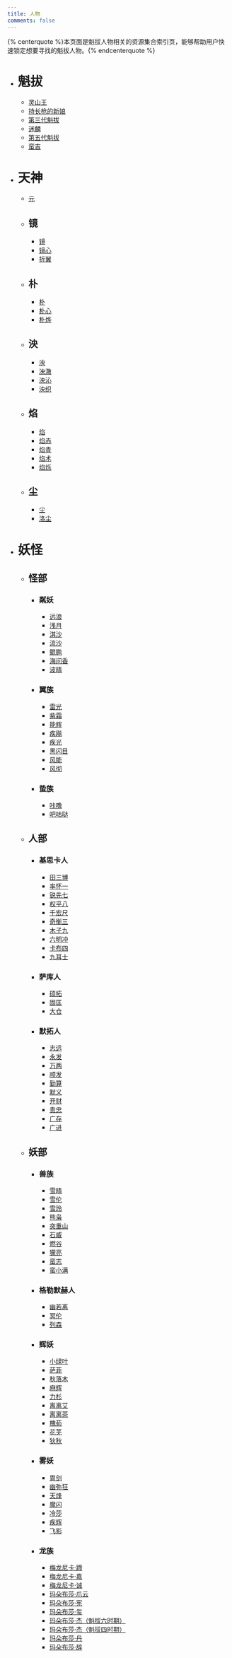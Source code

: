 ```yaml
---
title: 人物
comments: false
---
```


{% centerquote %}本页面是魁拔人物相关的资源集合索引页，能够帮助用户快速锁定想要寻找的魁拔人物。{% endcenterquote %}

- # 魁拔

    - [灵山王](/人物/魁拔/灵山王/)
    - [持长枪的新娘](/人物/魁拔/持长枪的新娘/)
    - [第三代魁拔](/人物/魁拔/第三代魁拔/)
    - [迷麟](/人物/魁拔/迷麟/)
    - [第五代魁拔](/人物/魁拔/第五代魁拔/)
    - [蛮吉](/人物/魁拔/蛮吉/)

- # 天神

    - [元](/人物/天神/元/)

    - ## 镜

        - [镜](/人物/天神/镜/镜)
        - [镜心](/人物/天神/镜/镜心)
        - [折翼](/人物/天神/镜/折翼)

    - ## 朴

        - [朴](/人物/天神/朴/朴烨/)
        - [朴心](/人物/天神/朴/朴心/)
        - [朴烨](/人物/天神/朴/朴/)

    - ## 泱

        - [泱](/人物/天神/泱/泱/)
        - [泱澈](/人物/天神/泱/泱澈/)
        - [泱沁](/人物/天神/泱/泱沁/)
        - [泱织](/人物/天神/泱/泱织/)

    - ## 焰

        - [焰](/人物/天神/焰/焰/)
        - [焰赤](/人物/天神/焰/焰赤/)
        - [焰青](/人物/天神/焰/焰青/)
        - [焰术](/人物/天神/焰/焰术/)
        - [焰烁](/人物/天神/焰/焰烁/)

    - ## 尘

        - [尘](/人物/天神/尘/尘/)
        - [洛尘](/人物/天神/尘/洛尘/)

- # 妖怪

    - ## 怪部

        - ### 粼妖

            - [远浪](/人物/妖怪/怪部/粼妖/远浪/)
            - [浅月](/人物/妖怪/怪部/粼妖/浅月/)
            - [淇沙](/人物/妖怪/怪部/粼妖/淇沙/)
            - [流沙](/人物/妖怪/怪部/粼妖/流沙/)
            - [鲲鹏](/人物/妖怪/怪部/粼妖/鲲鹏/)
            - [海问香](/人物/妖怪/怪部/粼妖/海问香/)
            - [波晴](/人物/妖怪/怪部/粼妖/波晴/)

        - ### 翼族

            - [雷光](/人物/妖怪/怪部/翼族/雷光/)
            - [紫霜](/人物/妖怪/怪部/翼族/紫霜/)
            - [能辉](/人物/妖怪/怪部/翼族/能辉/)
            - [疾飚](/人物/妖怪/怪部/翼族/疾飚/)
            - [疾光](/人物/妖怪/怪部/翼族/疾光/)
            - [黑闪目](/人物/妖怪/怪部/翼族/黑闪目/)
            - [风能](/人物/妖怪/怪部/翼族/风能/)
            - [风彻](/人物/妖怪/怪部/翼族/风彻/)

        - ### 蛰族

            - [咔噜](/人物/妖怪/怪部/蛰族/咔噜/)
            - [吧咕哒](/人物/妖怪/怪部/蛰族/吧咕哒/)

    - ## 人部

        - ### 基思卡人

            - [田三博](/人物/妖怪/人部/基思卡人/田三博/)
            - [率怀一](/人物/妖怪/人部/基思卡人/率怀一/)
            - [锐先七](/人物/妖怪/人部/基思卡人/锐先七/)
            - [权平八](/人物/妖怪/人部/基思卡人/权平八/)
            - [千宏尺](/人物/妖怪/人部/基思卡人/千宏尺/)
            - [奇衡三](/人物/妖怪/人部/基思卡人/奇衡三/)
            - [木子九](/人物/妖怪/人部/基思卡人/木子九/)
            - [六明冲](/人物/妖怪/人部/基思卡人/六明冲/)
            - [卡布四](/人物/妖怪/人部/基思卡人/卡布四/)
            - [九耳士](/人物/妖怪/人部/基思卡人/九耳士/)

        - ### 萨库人

            - [硕拓](/人物/妖怪/人部/萨库人/硕拓/)
            - [固匡](/人物/妖怪/人部/萨库人/固匡/)
            - [大仓](/人物/妖怪/人部/萨库人/大仓/)

        - ### 默拓人

            - [志远](/人物/妖怪/人部/默拓人/志远/)
            - [永发](/人物/妖怪/人部/默拓人/永发/)
            - [万两](/人物/妖怪/人部/默拓人/万两/)
            - [顺发](/人物/妖怪/人部/默拓人/顺发/)
            - [勤算](/人物/妖怪/人部/默拓人/勤算/)
            - [默义](/人物/妖怪/人部/默拓人/默义/)
            - [开财](/人物/妖怪/人部/默拓人/开财/)
            - [贵忠](/人物/妖怪/人部/默拓人/贵忠/)
            - [广存](/人物/妖怪/人部/默拓人/广存/)
            - [广进](/人物/妖怪/人部/默拓人/广进/)

    - ## 妖部

        - ### 兽族

            - [雪晴](/人物/妖怪/妖部/兽族/雪晴/)
            - [雪伦](/人物/妖怪/妖部/兽族/雪伦/)
            - [雪玲](/人物/妖怪/妖部/兽族/雪玲/)
            - [熊枭](/人物/妖怪/妖部/兽族/熊枭/)
            - [突重山](/人物/妖怪/妖部/兽族/突重山/)
            - [石威](/人物/妖怪/妖部/兽族/石威/)
            - [燃谷](/人物/妖怪/妖部/兽族/燃谷/)
            - [獴亮](/人物/妖怪/妖部/兽族/獴亮/)
            - [蛮志](/人物/妖怪/妖部/兽族/蛮志/)
            - [蛮小满](/人物/妖怪/妖部/兽族/蛮小满/)

        - ### 格勒默赫人

            - [幽若离](/人物/妖怪/妖部/格勒默赫人/幽若离/)
            - [冥伦](/人物/妖怪/妖部/格勒默赫人/冥伦/)
            - [列森](/人物/妖怪/妖部/格勒默赫人/列森/)

        - ### 辉妖

            - [小绿叶](/人物/妖怪/妖部/辉妖/小绿叶/)
            - [萨菲](/人物/妖怪/妖部/辉妖/萨菲/)
            - [秋落木](/人物/妖怪/妖部/辉妖/秋落木/)
            - [麻辉](/人物/妖怪/妖部/辉妖/麻辉/)
            - [力杉](/人物/妖怪/妖部/辉妖/突力杉/)
            - [离离艾](/人物/妖怪/妖部/辉妖/离离艾/)
            - [离离茶](/人物/妖怪/妖部/辉妖/离离茶/)
            - [槐荀](/人物/妖怪/妖部/辉妖/槐荀/)
            - [花芜](/人物/妖怪/妖部/辉妖/花芜/)
            - [狄秋](/人物/妖怪/妖部/辉妖/狄秋/)

        - ### 雾妖

            - [胄剑](/人物/妖怪/妖部/雾妖/胄剑/)
            - [幽弥狂](/人物/妖怪/妖部/雾妖/幽弥狂/)
            - [天烽](/人物/妖怪/妖部/雾妖/天烽/)
            - [魔闪](/人物/妖怪/妖部/雾妖/魔闪/)
            - [冷莎](/人物/妖怪/妖部/雾妖/冷莎/)
            - [疾辉](/人物/妖怪/妖部/雾妖/疾辉/)
            - [飞影](/人物/妖怪/妖部/雾妖/飞影/)

        - ### 龙族

            - [梅龙尼卡·蹄](/人物/妖怪/妖部/龙族/梅龙尼卡·蹄/)
            - [梅龙尼卡·嘉](/人物/妖怪/妖部/龙族/梅龙尼卡·嘉/)
            - [梅龙尼卡·诚](/人物/妖怪/妖部/龙族/梅龙尼卡·诚/)
            - [玛朵布莎·爪云](/人物/妖怪/妖部/龙族/玛朵布莎·爪云/)
            - [玛朵布莎·宪](/人物/妖怪/妖部/龙族/玛朵布莎·宪/)
            - [玛朵布莎·玺](/人物/妖怪/妖部/龙族/玛朵布莎·玺/)
            - [玛朵布莎·杰（魁拔六时期）](/人物/妖怪/妖部/龙族/玛朵布莎·杰（魁拔六时期）/)
            - [玛朵布莎·杰（魁拔四时期）](/人物/妖怪/妖部/龙族/玛朵布莎·杰（魁拔四时期）/)
            - [玛朵布莎·丹](/人物/妖怪/妖部/龙族/玛朵布莎·丹/)
            - [玛朵布莎·辞](/人物/妖怪/妖部/龙族/玛朵布莎·辞/)

